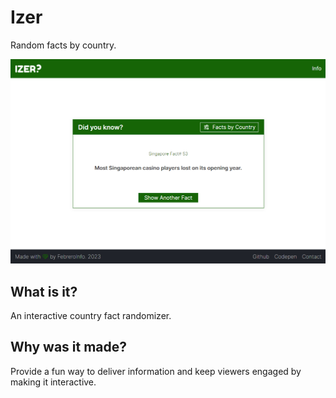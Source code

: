 # Izer

Random facts by country.

![Izer](./assets/images/izer.png)

## What is it?

An interactive country fact randomizer.

## Why was it made?

Provide a fun way to deliver information and keep viewers engaged by making it interactive.
